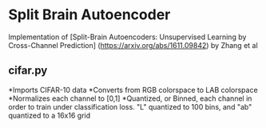 # Split Brain Autoencoder

Implementation of [Split-Brain Autoencoders: Unsupervised Learning by Cross-Channel Prediction] (https://arxiv.org/abs/1611.09842) by Zhang et al

## cifar.py 
  *Imports CIFAR-10 data
  *Converts from RGB colorspace to LAB colorspace
  *Normalizes each channel to [0,1]
  *Quantized, or Binned, each channel in order to train under classification loss. "L" quantized to 100 bins, and "ab" quantized to a 16x16 grid
  
  


